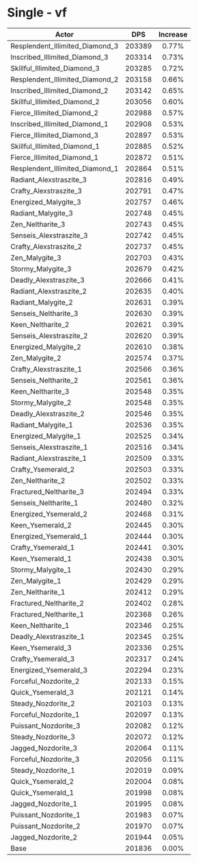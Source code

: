 # Single - vf
| Actor | DPS | Increase |
|---|:---:|:---:|
|Resplendent_Illimited_Diamond_3|203389|0.77%|
|Inscribed_Illimited_Diamond_3|203314|0.73%|
|Skillful_Illimited_Diamond_3|203285|0.72%|
|Resplendent_Illimited_Diamond_2|203158|0.66%|
|Inscribed_Illimited_Diamond_2|203142|0.65%|
|Skillful_Illimited_Diamond_2|203056|0.60%|
|Fierce_Illimited_Diamond_2|202988|0.57%|
|Inscribed_Illimited_Diamond_1|202908|0.53%|
|Fierce_Illimited_Diamond_3|202897|0.53%|
|Skillful_Illimited_Diamond_1|202885|0.52%|
|Fierce_Illimited_Diamond_1|202872|0.51%|
|Resplendent_Illimited_Diamond_1|202864|0.51%|
|Radiant_Alexstraszite_3|202816|0.49%|
|Crafty_Alexstraszite_3|202791|0.47%|
|Energized_Malygite_3|202757|0.46%|
|Radiant_Malygite_3|202748|0.45%|
|Zen_Neltharite_3|202743|0.45%|
|Senseis_Alexstraszite_3|202742|0.45%|
|Crafty_Alexstraszite_2|202737|0.45%|
|Zen_Malygite_3|202703|0.43%|
|Stormy_Malygite_3|202679|0.42%|
|Deadly_Alexstraszite_3|202666|0.41%|
|Radiant_Alexstraszite_2|202635|0.40%|
|Radiant_Malygite_2|202631|0.39%|
|Senseis_Neltharite_3|202630|0.39%|
|Keen_Neltharite_2|202621|0.39%|
|Senseis_Alexstraszite_2|202620|0.39%|
|Energized_Malygite_2|202610|0.38%|
|Zen_Malygite_2|202574|0.37%|
|Crafty_Alexstraszite_1|202566|0.36%|
|Senseis_Neltharite_2|202561|0.36%|
|Keen_Neltharite_3|202548|0.35%|
|Stormy_Malygite_2|202548|0.35%|
|Deadly_Alexstraszite_2|202546|0.35%|
|Radiant_Malygite_1|202536|0.35%|
|Energized_Malygite_1|202525|0.34%|
|Senseis_Alexstraszite_1|202516|0.34%|
|Radiant_Alexstraszite_1|202509|0.33%|
|Crafty_Ysemerald_2|202503|0.33%|
|Zen_Neltharite_2|202502|0.33%|
|Fractured_Neltharite_3|202494|0.33%|
|Senseis_Neltharite_1|202480|0.32%|
|Energized_Ysemerald_2|202468|0.31%|
|Keen_Ysemerald_2|202445|0.30%|
|Energized_Ysemerald_1|202444|0.30%|
|Crafty_Ysemerald_1|202441|0.30%|
|Keen_Ysemerald_1|202438|0.30%|
|Stormy_Malygite_1|202430|0.29%|
|Zen_Malygite_1|202429|0.29%|
|Zen_Neltharite_1|202412|0.29%|
|Fractured_Neltharite_2|202402|0.28%|
|Fractured_Neltharite_1|202368|0.26%|
|Keen_Neltharite_1|202346|0.25%|
|Deadly_Alexstraszite_1|202345|0.25%|
|Keen_Ysemerald_3|202336|0.25%|
|Crafty_Ysemerald_3|202317|0.24%|
|Energized_Ysemerald_3|202294|0.23%|
|Forceful_Nozdorite_2|202133|0.15%|
|Quick_Ysemerald_3|202121|0.14%|
|Steady_Nozdorite_2|202103|0.13%|
|Forceful_Nozdorite_1|202097|0.13%|
|Puissant_Nozdorite_3|202082|0.12%|
|Steady_Nozdorite_3|202072|0.12%|
|Jagged_Nozdorite_3|202064|0.11%|
|Forceful_Nozdorite_3|202056|0.11%|
|Steady_Nozdorite_1|202019|0.09%|
|Quick_Ysemerald_2|202004|0.08%|
|Quick_Ysemerald_1|201998|0.08%|
|Jagged_Nozdorite_1|201995|0.08%|
|Puissant_Nozdorite_1|201983|0.07%|
|Puissant_Nozdorite_2|201970|0.07%|
|Jagged_Nozdorite_2|201944|0.05%|
|Base|201836|0.00%|
